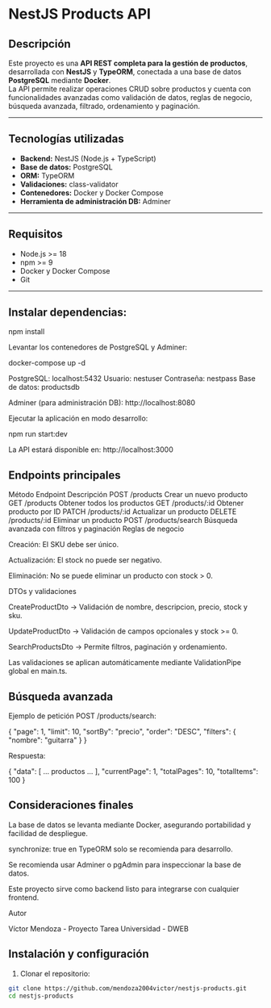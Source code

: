 # NestJS Products API

## Descripción
Este proyecto es una **API REST completa para la gestión de productos**, desarrollada con **NestJS** y **TypeORM**, conectada a una base de datos **PostgreSQL** mediante **Docker**.  
La API permite realizar operaciones CRUD sobre productos y cuenta con funcionalidades avanzadas como validación de datos, reglas de negocio, búsqueda avanzada, filtrado, ordenamiento y paginación.

---

## Tecnologías utilizadas

- **Backend:** NestJS (Node.js + TypeScript)
- **Base de datos:** PostgreSQL
- **ORM:** TypeORM
- **Validaciones:** class-validator
- **Contenedores:** Docker y Docker Compose
- **Herramienta de administración DB:** Adminer

---

## Requisitos

- Node.js >= 18
- npm >= 9
- Docker y Docker Compose
- Git

---
## Instalar dependencias:

npm install


Levantar los contenedores de PostgreSQL y Adminer:

docker-compose up -d


PostgreSQL: localhost:5432
Usuario: nestuser
Contraseña: nestpass
Base de datos: productsdb

Adminer (para administración DB): http://localhost:8080

Ejecutar la aplicación en modo desarrollo:

npm run start:dev


La API estará disponible en: http://localhost:3000

## Endpoints principales
Método	Endpoint	Descripción
POST	/products	Crear un nuevo producto
GET	/products	Obtener todos los productos
GET	/products/:id	Obtener producto por ID
PATCH	/products/:id	Actualizar un producto
DELETE	/products/:id	Eliminar un producto
POST	/products/search	Búsqueda avanzada con filtros y paginación
Reglas de negocio

Creación: El SKU debe ser único.

Actualización: El stock no puede ser negativo.

Eliminación: No se puede eliminar un producto con stock > 0.

DTOs y validaciones

CreateProductDto → Validación de nombre, descripcion, precio, stock y sku.

UpdateProductDto → Validación de campos opcionales y stock >= 0.

SearchProductsDto → Permite filtros, paginación y ordenamiento.

Las validaciones se aplican automáticamente mediante ValidationPipe global en main.ts.

## Búsqueda avanzada

Ejemplo de petición POST /products/search:

{
  "page": 1,
  "limit": 10,
  "sortBy": "precio",
  "order": "DESC",
  "filters": {
    "nombre": "guitarra"
  }
}


Respuesta:

{
  "data": [ ... productos ... ],
  "currentPage": 1,
  "totalPages": 10,
  "totalItems": 100
}

## Consideraciones finales

La base de datos se levanta mediante Docker, asegurando portabilidad y facilidad de despliegue.

synchronize: true en TypeORM solo se recomienda para desarrollo.

Se recomienda usar Adminer o pgAdmin para inspeccionar la base de datos.

Este proyecto sirve como backend listo para integrarse con cualquier frontend.

Autor

Víctor Mendoza - Proyecto Tarea Universidad - DWEB
## Instalación y configuración

1. Clonar el repositorio:

```bash
git clone https://github.com/mendoza2004victor/nestjs-products.git
cd nestjs-products


